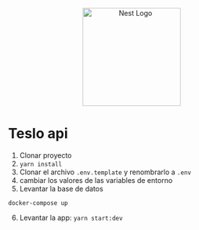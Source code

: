 <p align="center">
  <a href="http://nestjs.com/" target="blank"><img src="https://nestjs.com/img/logo-small.svg" width="200" alt="Nest Logo" /></a>
</p>

# Teslo api

1. Clonar proyecto
2. ```yarn install```
3. Clonar el archivo ```.env.template``` y renombrarlo a ```.env```
4. cambiar los valores de las variables de entorno
5. Levantar la base de datos
```
docker-compose up
```
6. Levantar la app: ```yarn start:dev```